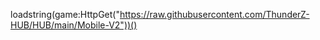 loadstring(game:HttpGet("https://raw.githubusercontent.com/ThunderZ-HUB/HUB/main/Mobile-V2"))()

<!---
Neil123po/Neil123po is a ✨ special ✨ repository because its `README.md` (this file) appears on your GitHub profile.
You can click the Preview link to take a look at your changes.
--->
